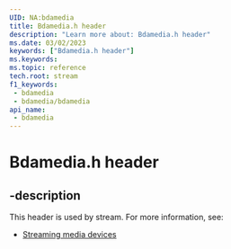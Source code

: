 ```yaml
---
UID: NA:bdamedia
title: Bdamedia.h header
description: "Learn more about: Bdamedia.h header"
ms.date: 03/02/2023
keywords: ["Bdamedia.h header"]
ms.keywords: 
ms.topic: reference
tech.root: stream
f1_keywords:
 - bdamedia
 - bdamedia/bdamedia
api_name:
 - bdamedia
---
```


# Bdamedia.h header

## -description

This header is used by stream. For more information, see:

- [Streaming media devices](../_stream/index.md)
